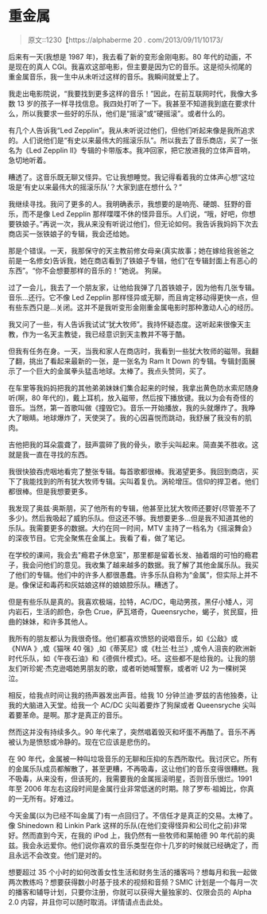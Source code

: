 # 重金属

> 原文::1230【https://alphaberme 20 . com/2013/09/11/10173/

后来有一天(我想是 1987 年)，我去看了新的变形金刚电影。80 年代的动画，不是现在的真人 CGI。我喜欢这部电影，但主要是因为它的音乐。这是彻头彻尾的重金属音乐，我一生中从未听过这样的音乐。我瞬间就爱上了。

我走出电影院说，“我要找到更多这样的音乐！”因此，在前互联网时代，我像大多数 13 岁的孩子一样寻找信息。我四处打听了一下。我甚至不知道我到底在要求什么，所以我要求一些好的乐队，他们是“摇滚”或“硬摇滚”。或者什么的。

有几个人告诉我“Led Zepplin”。我从未听说过他们，但他们听起来像是我所追求的。人们说他们是“有史以来最伟大的摇滚乐队”。所以我去了音乐商店，买了一张名为《Led Zepplin II》专辑的卡带版本。我冲回家，把它放进我的立体声音响，急切地听着。

糟透了。这音乐既无聊又怪异。它让我想睡觉。我记得看着我的立体声心想“这垃圾是‘有史以来最伟大的摇滚乐队’？大家到底在想什么？”

我继续寻找。我问了更多的人。我明确表示，我想要的是响亮、硬朗、狂野的音乐，而不是像 Led Zepplin 那样喋喋不休的怪异音乐。人们说，“哦，好吧，你想要铁娘子。”再说一次，我从来没有听说过他们，但无论如何。我告诉我妈妈下次去商店买一张铁娘子的专辑，我会还给她。

那是个错误。一天，我那保守的天主教前修女母亲(真实故事；她在嫁给我爸爸之前是一名修女)告诉我，她在商店看到了铁娘子专辑，他们“在专辑封面上有恶心的东西”。“你不会想要那样的音乐的！”她说。
狗屎。

过了一会儿，我去了一个朋友家，让他给我弹了几首铁娘子，因为他有几张专辑。音乐…还行。它不像 Led Zepplin 那样怪异或无聊，而且肯定移动得更快一点，但有些东西只是…关闭。这并不是我听变形金刚重金属电影时那种激动人心的经历。

我又问了一些，有人告诉我试试“犹大牧师”。我持怀疑态度。这听起来很像天主教，作为一名天主教徒，我已经意识到天主教并不等于酷。

但我有任务在身。一天，当我和家人在商店时，我看到一些犹大牧师的磁带。我翻了翻，挑出了看起来最新的一张，是一张名为 Ram It Down 的专辑。专辑封面展示了一个巨大的金属拳头猛击地球。太棒了。我点头赞同，买了。

在车里等我妈妈把我的其他弟弟妹妹们集合起来的时候，我拿出黄色防水索尼随身听(啊，80 年代的)，戴上耳机，放入磁带，然后按下播放键。我以为会有奇怪的音乐。当然，第一首歌叫做《撞毁它》。音乐一开始播放，我的头就爆炸了。我睁大了眼睛。地球爆炸了，天使哭了。我的心因喜悦而跳动，我舒展了我没有的肌肉。

吉他把我的耳朵震聋了，鼓声震碎了我的骨头，歌手尖叫起来。简直美不胜收。这就是我一直在寻找的东西。

我很快狼吞虎咽地看完了整张专辑。每首歌都很棒。我渴望更多。我回到商店，买下了我能找到的所有犹大牧师专辑。尖叫着复仇。涡轮增压。信仰的捍卫者。他们都很棒。但是我想要更多。

我发现了奥兹·奥斯朋，买了他所有的专辑，他甚至比犹大牧师还要好(尽管差不了多少)。然后我吸起了威豹乐队。但这还不够。我想要更多...但是我不知道其他的乐队。我需要更多的数据。大约在同一时间，MTV 主持了一档名为《摇滚舞会》的深夜节目。它完全聚焦在金属上。我看了看，做了笔记。

在学校的课间，我会去"瘾君子休息室"，那里都是留着长发、抽着烟的可怕的瘾君子，我会问他们的意见。我收集了越来越多的数据。我了解了其他金属乐队。我买了他们的专辑。他们中的许多人都很愚蠢。许多乐队自称为“金属”，但实际上并不是。像保证和毒药和灰姑娘这样的娘娘腔乐队。糟透了。

但是有些乐队是真的。我喜欢极端，拉特，AC/DC，电动男孩，黑仔小矮人，河内岩石，生活的颜色，杂色 Crue，萨瓦塔奇，Queensryche，蝎子，贫民窟，扭曲的妹妹，和许多其他人。

我所有的朋友都认为我很奇怪。他们都喜欢愤怒的说唱音乐，如《公敌》或《NWA 》,或《猫咪 40 强》,如《蒂芙尼》或《杜兰·杜兰》,或令人沮丧的欧洲新时代乐队，如《午夜石油》和《德佩什模式》。呸。这些都不是给我的。让我的朋友们听珍妮·杰克逊唱她男朋友的歌，或者听她喊警察，或者听 U2 为一棵树哭泣。

相反，给我点时间让我的扬声器发出声音。给我 10 分钟兰迪·罗兹的吉他独奏，让我的大脑进入天堂。给我一个 AC/DC 尖叫着要炸了狗屎或者 Queensryche 尖叫着要革命。是啊。那才是真正的音乐。

然而这并没有持续多久。90 年代来了，突然唱着毁灭和坏蛋不再酷了。音乐不再被认为是愤怒或冷静的。现在它应该是悲伤的。

在 90 年代，金属被一种叫垃圾音乐的无聊和压抑的东西所取代。我讨厌它。所有的金属乐队成员都解散了，甚至更糟，不再吸毒，这让他们的音乐变得很糟糕。我不吸毒，从来没有，但该死的，我需要我的金属摇滚明星，否则音乐很烂。1991 年至 2006 年左右这段时间是金属行业非常低迷的时期。除了罗布·祖姆比，你真的一无所有。好难过。

今天金属(以为已经不叫金属了)有一点回归了。不信任才是真正的交易。太棒了。像 Shinedown 和 Linkin Park 这样的乐队(在他们变得怪异和公司化之前)非常好。然而直到今天，在我的 iPod 上，我仍然有一些牧师和莱帕德 90 年代前的奥兹。我会永远爱你。他们说你喜欢的音乐类型在你十几岁的时候就已经确定了，而且永远不会改变。他们是对的。

想要超过 35 个小时的如何改善女性生活和财务生活的播客吗？想每月和我一起做两次教练吗？想要获得数小时基于技术的视频和音频？SMIC 计划是一个每月一次的播客和辅导计划，只要你注册，你就可以获得大量独家的、仅限会员的 Alpha 2.0 内容，并且你可以随时取消。详情请点击此处。